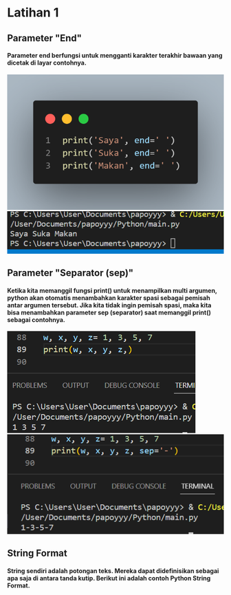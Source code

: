 # Latihan 1
## Parameter "End"
#### Parameter end berfungsi untuk mengganti karakter terakhir bawaan yang dicetak di layar contohnya.
![Gambar1](gambar/pic2.png)
![Gambar1](gambar/pic3.png)

## Parameter "Separator (sep)"
#### Ketika kita memanggil fungsi print() untuk menampilkan multi argumen, python akan otomatis menambahkan karakter spasi sebagai pemisah antar argumen tersebut. Jika kita tidak ingin pemisah spasi, maka kita bisa menambahkan parameter sep (separator) saat memanggil print() sebagai contohnya.
![Gambar1](gambar/pic4.png)
![Gambar1](gambar/pic5.png)

## String Format
#### String sendiri adalah potongan teks. Mereka dapat didefinisikan sebagai apa saja di antara tanda kutip. Berikut ini adalah contoh Python String Format.
